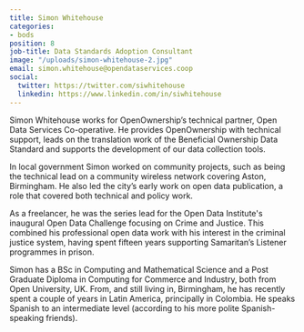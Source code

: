 ```yaml
---
title: Simon Whitehouse
categories:
- bods
position: 8
job-title: Data Standards Adoption Consultant
image: "/uploads/simon-whitehouse-2.jpg"
email: simon.whitehouse@opendataservices.coop
social:
  twitter: https://twitter.com/siwhitehouse
  linkedin: https://www.linkedin.com/in/siwhitehouse
---
```


Simon Whitehouse works for OpenOwnership’s technical partner, Open Data Services Co-operative. He provides OpenOwnership with technical support, leads on the translation work of the Beneficial Ownership Data Standard and supports the development of our data collection tools.

In local government Simon worked on community projects, such as being the technical lead on a community wireless network covering Aston, Birmingham. He also led the city’s early work on open data publication, a role that covered both technical and policy work.

As a freelancer, he was the series lead for the Open Data Institute's inaugural Open Data Challenge focusing on Crime and Justice. This combined his professional open data work with his interest in the criminal justice system, having spent fifteen years supporting Samaritan’s Listener programmes in prison.

Simon has a BSc in Computing and Mathematical Science and a Post Graduate Diploma in Computing for Commerce and Industry, both from Open University, UK. From, and still living in, Birmingham, he has recently spent a couple of years in Latin America, principally in Colombia. He speaks Spanish to an intermediate level (according to his more polite Spanish-speaking friends).
